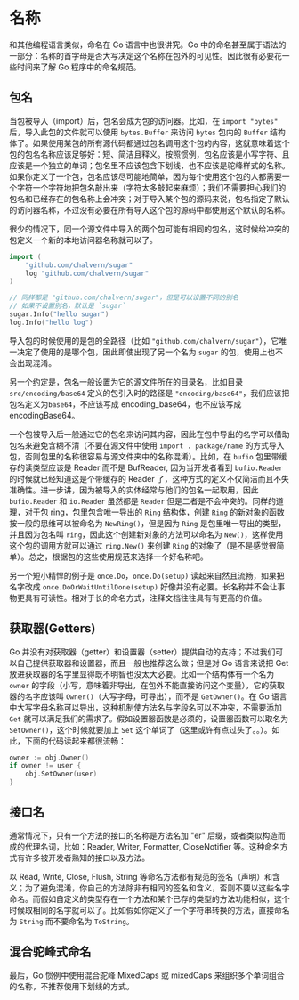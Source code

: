 # 名称

和其他编程语言类似，命名在 Go 语言中也很讲究。Go 中的命名甚至属于语法的一部分：名称的首字母是否大写决定这个名称在包外的可见性。因此很有必要花一些时间来了解 Go 程序中的命名规范。

## 包名

当包被导入（import）后，包名会成为包的访问器。比如，在 `import "bytes"` 后，导入此包的文件就可以使用 `bytes.Buffer` 来访问 `bytes` 包内的 `Buffer` 结构体了。如果使用某包的所有源代码都通过包名调用这个包的内容，这就意味着这个包的包名名称应该足够好：短、简洁且释义。按照惯例，包名应该是小写字符、且应该是一个独立的单词；包名里不应该包含下划线，也不应该是驼峰样式的名称。如果你定义了一个包，包名应该尽可能地简单，因为每个使用这个包的人都需要一个字符一个字符地把包名敲出来（字符太多敲起来麻烦）；我们不需要担心我们的包名和已经存在的包名称上会冲突；对于导入某个包的源码来说，包名指定了默认的访问器名称，不过没有必要在所有导入这个包的源码中都使用这个默认的名称。

很少的情况下，同一个源文件中导入的两个包可能有相同的包名，这时候给冲突的包定义一个新的本地访问器名称就可以了。

```go
import (
	"github.com/chalvern/sugar"
	log "github.com/chalvern/sugar"
)

// 同样都是 "github.com/chalvern/sugar"，但是可以设置不同的别名
// 如果不设置别名，默认是 `sugar`
sugar.Info("hello sugar")
log.Info("hello log")
```

导入包的时候使用的是包的全路径（比如 `"github.com/chalvern/sugar"`），它唯一决定了使用的是哪个包，因此即使出现了另一个名为 `sugar` 的包，使用上也不会出现混淆。

另一个约定是，包名一般设置为它的源文件所在的目录名，比如目录 `src/encoding/base64` 定义的包引入时的路径是 `"encoding/base64"`，我们应该把包名定义为`base64`，不应该写成 encoding_base64，也不应该写成 encodingBase64。

一个包被导入后一般通过它的包名来访问其内容，因此在包中导出的名字可以借助包名来避免含糊不清（不要在源文件中使用 `import . package/name` 的方式导入包，否则包里的名称很容易与源文件夹中的名称混淆）。比如，在 `bufio` 包里带缓存的读类型应该是 Reader 而不是 BufReader, 因为当开发者看到 `bufio.Reader` 的时候就已经知道这是个带缓存的 Reader 了，这种方式的定义不仅简洁而且不失准确性。进一步讲，因为被导入的实体经常与他们的包名一起取用，因此 `bufio.Reader` 和 `io.Reader` 虽然都是 `Reader` 但是二者是不会冲突的。同样的道理，对于包 [ring](https://golang.google.cn/pkg/container/ring/)，包里包含唯一导出的 `Ring` 结构体，创建 `Ring` 的新对象的函数按一般的思维可以被命名为 `NewRing()`，但是因为 `Ring` 是包里唯一导出的类型，并且因为包名叫 `ring`，因此这个创建新对象的方法可以命名为 `New()`，这样使用这个包的调用方就可以通过 `ring.New()` 来创建 `Ring` 的对象了（是不是感觉很简单）。总之，根据包的这些使用规范来选择一个好名称吧。


另一个短小精悍的例子是 `once.Do`，`once.Do(setup)` 读起来自然且流畅，如果把名字改成 `once.DoOrWaitUntilDone(setup)` 好像并没有必要。长名称并不会让事物更具有可读性。相对于长的命名方式，注释文档往往具有有更高的价值。

## 获取器(Getters)

Go 并没有对获取器（getter）和设置器（setter）提供自动的支持；不过我们可以自己提供获取器和设置器，而且一般也推荐这么做；但是对 Go 语言来说把 Get 放进获取器的名字里显得既不明智也没太大必要。比如一个结构体有一个名为 `owner` 的字段（小写，意味着非导出，在包外不能直接访问这个变量），它的获取器的名字应该叫 `Owner()`（大写字母，可导出），而不是 `GetOwner()`。在 Go 语言中大写字母名称可以导出，这种机制使方法名与字段名可以不冲突，不需要添加 `Get` 就可以满足我们的需求了。假如设置器函数是必须的，设置器函数可以取名为 `SetOwner()`，这个时候就要加上 `Set` 这个单词了（这里或许有点过头了。。）。如此，下面的代码读起来都很流畅：

```go
owner := obj.Owner()
if owner != user {
    obj.SetOwner(user)
}
```

## 接口名

通常情况下，只有一个方法的接口的名称是方法名加 "er" 后缀，或者类似构造而成的代理名词，比如：Reader, Writer, Formatter, CloseNotifier 等。这种命名方式有许多被开发者熟知的接口以及方法。

以 Read, Write, Close, Flush, String 等命名方法都有规范的签名（声明）和含义；为了避免混淆，你自己的方法除非有相同的签名和含义，否则不要以这些名字命名。而假如自定义的类型存在一个方法和某个已存的类型的方法功能相似，这个时候取相同的名字就可以了。比如假如你定义了一个字符串转换的方法，直接命名为 `String` 而不要命名为 `ToString`。


## 混合驼峰式命名

最后，Go 惯例中使用混合驼峰 MixedCaps 或 mixedCaps 来组织多个单词组合的名称，不推荐使用下划线的方式。